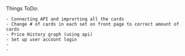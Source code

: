 Things ToDo:

    - Connecting API and improrting all the cards
    - Change # of cards in each set on front page to correct amount of cards
    - Price History graph (using api)
    - Set up user account login
    - 
    - 
